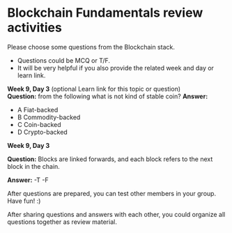 # Blockchain Fundamentals review activities


Please choose some questions from the Blockchain stack. 
- Questions could be MCQ or T/F.   
- It will be very helpful if you also provide the related week and day or learn link.  



**Week 9, Day 3** (optional Learn link for this topic or question)  
**Question:** from the following what is not kind of stable coin? 
**Answer:** 
- A Fiat-backed
- B Commodity-backed
- C Coin-backed
- D Crypto-backed


**Week 9, Day 3**

**Question:** 
Blocks are linked forwards, and each block refers to the next block in the chain.


**Answer:** 
-T
-F 


After questions are prepared, you can test other members in your group. Have fun! :)



After sharing questions and answers with each other, you could organize all questions together as review material.  
